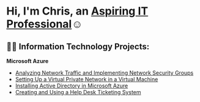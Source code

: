 <h1>Hi, I'm Chris, an <a href="https://linkedin.com/in/christopherkhawaja">Aspiring IT Professional</a>☺</h1>

<h2>👨‍💻 Information Technology Projects:</h2>

<b>Microsoft Azure</b>
 - [Analyzing Network Traffic and Implementing Network Security Groups](https://github.com/chriskhawaja/azure-network-protocols)
-  [Setting Up a Virtual Private Network in a Virtual Machine](https://github.com/chriskhawaja/vpn)
-  [Installing Active Directory in Microsoft Azure](https://github.com/chriskhawaja/activedirectory)
-  [Creating and Using a Help Desk Ticketing System](https://github.com/chriskhawaja/ticketingsystem)
